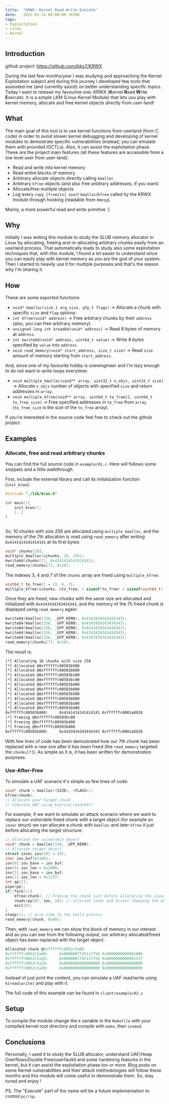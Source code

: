 ```yaml
---
title:  "KRWX: Kernel Read Write Execute"
date:   2022-03-14 00:00:00 +0100
tags: 
- Exploitation
- Linux
- Kernel
---
```


## Introduction
github project: https://github.com/kiks7/KRWX

During the last few months/year I was studying and approaching the Kernel Exploitation subject and during this journey I developed few tools that assissted me (and currently assist) on better understanding specific topics. Today I want to release my favourine one: KRWX (**K**ernel **R**ead **W**rite **E**xecute). It is a simple LKM (Linux Kernel Module) that lets you play with kernel memory, allocate and free kernel objects directly from user-land!

## What
The main goal of this tool is to use kernel functions from userland (from C code) in order to avoid slower kernel debugging and developing of kernel modules to demostrate specific vulnerabilities (instead, you can emulate them with provided IOCTLs). Also, it can assist the exploitation phase.
These are the project main features (all these features are accessible from a low level user from user-land):
- Read and write into kernel memory
- Read entire blocks of memory
- Arbitrary allocate objects directly calling `kmalloc`
- Arbitrary `kfree` objects (and also free arbitrary addresses, if you want)
- Allocate/free multiple objects
- Log every `copy_[from|to]_user`/ `kmalloc`/`kfree` called by the KRWX module through hooking (readable from `dmesg`).

Mainly, a more powerful read and write primitive :]

## Why
Initially I was writing this module to study the SLUB memory allocator in Linux by allocating, freeing and re-allocating arbitrary chunks easily from an userland process. That automatically leads to study also some exploitation techniques that, with this module, I found a lot easier to understand since you can easily play with kernel memory as you are the god of your system. Then I started to heavily use it for multiple purposes and that's the reason why I'm sharing it.

## How
These are some exported functions:
- `void* kmalloc(size_t arg_size, gfp_t flags)` -> Allocate a chunk with specific `size` and `flag` options.
-  `int kfree(void* address)` -> Free arbitrary chunks by their `address` (also, you can free arbitrary memory).
- `unsigned long int kread64(void* address)` -> Read 8 bytes of memory at `address`.
- `int kwrite64(void* address, uint64_t value)` -> Write 8 bytes specified by `value` into `address`.
- `void read_memory(void* start_address, size_t size)` -> Read `size` amount of memory starting from `start_address`.

And, since one of my favourite hobby is overengineer and I'm lazy enough to do not want to write loops everytime:
- `void multiple_kmalloc(void** array, uint32_t n_objs, uint32_t size)` -> Allocate `n_objs` number of objects with specified `size` and return addresses in `array`.
- `void multiple_kfree(void** array, uint64_t to_free[], uint64_t to_free_size)` -> Free specified addresses in `to_free` from `array` (`to_free_size` is the size of the `to_free` array).

 If you're interested in the source code feel free to check out the github project.

## Examples
### Allocate, free and read arbitrary chunks
You can find the full source code in `example/01.c`. Here will follows some snippets and a little walkthrough.

First, include the external library and call its initialization function (`init_krwx`):
```C
#include "./lib/krwx.h"

int main(){
	init_krwx();
	[..]
}
	
```
So, 10 chunks with size 256 are allocated using `multiple_kmalloc`, and the memory of the 7th allocation is read using `read_memory` after writing `0x4141414141414141` at its first bytes:
```C
void* chunks[10];
multiple_kmalloc(&chunks, 10, 256);
kwrite64(chunks[7], 0x4141414141414141);
read_memory(chunks[7], 0x10);
```

The indexes 3, 4 and 7 of the `chunks` array are freed using `multiple_kfree`:
```C
uint64_t to_free[] = {3, 4, 7};
multiple_kfree(&chunks, &to_free, ( sizeof(to_free) / sizeof(uint64_t) ) );
```

Once they are freed, new chunks with the same size are allocated and initialized with `0x4343434343434343`, and the memory of the 7h freed chunk is displayed using `read_memory` again:
```C
kwrite64(kmalloc(256, _GFP_KERN), 0x4343434343434343);
kwrite64(kmalloc(256, _GFP_KERN), 0x4343434343434343);
kwrite64(kmalloc(256, _GFP_KERN), 0x4343434343434343);
kwrite64(kmalloc(256, _GFP_KERN), 0x4343434343434343);
kwrite64(kmalloc(256, _GFP_KERN), 0x4343434343434343);
read_memory(chunks[7], 0x10);

```

The result is:
```bash
[*] Allocating 10 chunks with size 256
[*] Allocated @0xffffffc00503b900
[*] Allocated @0xffffffc00503b600
[*] Allocated @0xffffffc00503b100
[*] Allocated @0xffffffc00503bc00
[*] Allocated @0xffffffc00503b400
[*] Allocated @0xffffffc00503b000
[*] Allocated @0xffffffc00503b500
[*] Allocated @0xffffffc00503b800
[*] Allocated @0xffffffc00503ba00
[*] Allocated @0xffffffc00503bd00
0xffffffc00503b800:     0x4141414141414141 0xffffffc0001a8928
[*] Freeing @0xffffffc00503bc00
[*] Freeing @0xffffffc00503b400
[*] Freeing @0xffffffc00503b800
0xffffffc00503b800:     0x4343434343434343 0xffffffc0001a8928
```

With  few lines of code has been demostrated how  our 7th chunk has been replaced with a new one after it has been freed (the `read_memory` targeted the `chunks[7]`). 
As simple as it is, it has been written for demonstration purposes.

### Use-After-Free
To simulate a UAF scenario it's simple as few lines of code:
```C
void* chunk = kmalloc(<SIZE>, <FLAGS>);
kfree(chunk);
// Allocate your target chunk
// Simulate UAF using k[write|read]64()
```

For example, if we want to simulate an attack scenario where we want to replace our vulnerable freed chunk with a target object (for example an `iovec` struct) we can allocate a chunk with `kmalloc` and later  `kfree` it just before allocating the target structure:
```C
// Allocate the vulnerable object
void* chunk = kmalloc(150, _GFP_KERN);
// Allocate target object
struct iovec iov[10] = {0};
char iov_buf[0x100];
iov[0].iov_base = iov_buf;
iov[0].iov_len = 0x1000;
iov[1].iov_base = iov_buf;
iov[1].iov_len = 0x1337;
int pp[2];
pipe(pp);
if(!fork()){
	kfree(chunk); // Freeing the chunk just before allocating the iovec
	readv(pp[0], iov, 10); // allocate iovec and blocks (keeping the object in the kernel) 
	exit(0);
}
sleep(1); // Give time to the child process
read_memory(chunk, 0x40);


```

Then, with `read_memory` we can show the block of memory in our interest and as you can see from the following output, our arbitrary allocated/freed object has been replaced with the target object: 
```C
Allocated chunk @0xffffffc0052c5a00
0xffffffc0052c5a00:     0x0000007fd311ff58 0x0000000000001000
0xffffffc0052c5a10:     0x0000007fd311ff58 0x0000000000001337
0xffffffc0052c5a20:     0x0000000000000000 0x0000000000000000
0xffffffc0052c5a30:     0x0000000000000000 0x0000000000000000
```

Instead of just print the content, you can simulate a UAF read/write using `k[read|write]` and play with it.

The full code of this example can be found in `client/example/02.c`

## Setup
To compile the module change the `K` variable in the `Makefile` with your compiled kernel root directory and compile with `make`, then `insmod`.

## Conclusions
Personally, I used it to study the SLUB allocator, understand UAF/Heap Overflows/Double Free/userfaultd and some hardening features in the kernel, but it can assist the exploitation phase too or more. Blog posts on some Kernel vulnerabilities and their attack methodologies will follow these months and this module will come useful to demonstrate them. So, stay tuned and enjoy !

PS. The "Execute" part of the name will be a future implementation to control `pc/rip`.